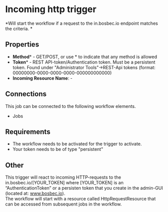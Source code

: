 # Incoming http trigger #


*Will start the workflow if a request to the in.bosbec.io endpoint matches the criteria. *

## Properties

* **Method*** - GET/POST, or use * to indicate that any method is allowed
* **Token*** - REST API-token/Authentication token. Must be a persistent token. Found under "Administrator Tools"->REST-Api tokens (format: 00000000-0000-0000-0000-000000000000)
* **Incoming Resource Name**: -

## Connections

This job can be connected to the following workflow elements.

* Jobs

## Requirements

* The workflow needs to be activated for the trigger to activate.
* Your token needs to be of type "persistent"

## Other

This trigger will react to incoming HTTP-requests to the in.bosbec.io/[YOUR_TOKEN] where [YOUR_TOKEN] is an “AuthenticationToken” or a persisten token that you create in the admin-GUI (located at: www.bosbec.io).  
The workflow will start with a resource called HttpRequestResource that can be accessed from subsequent jobs in the workflow.    

